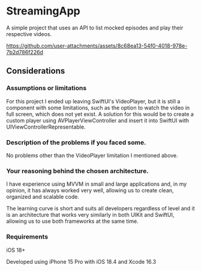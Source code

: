 # StreamingApp

A simple project that uses an API to list mocked episodes and play their respective videos.

https://github.com/user-attachments/assets/8c68ea13-54f0-4018-978e-7b2d786f226d

## Considerations
### Assumptions or limitations
For this project I ended up leaving SwiftUI's VideoPlayer, but it is still a component with some limitations, such as the option to watch the video in full screen, which does not yet exist. A solution for this would be to create a custom player using AVPlayerViewController and insert it into SwiftUI with UIViewControllerRepresentable.

### Description of the problems if you faced some.
No problems other than the VideoPlayer limitation I mentioned above.

### Your reasoning behind the chosen architecture.
I have experience using MVVM in small and large applications and, in my opinion, it has always worked very well, allowing us to create clean, organized and scalable code.

The learning curve is short and suits all developers regardless of level and it is an architecture that works very similarly in both UIKit and SwiftUI, allowing us to use both frameworks at the same time.

### Requirements
iOS 18+

Developed using iPhone 15 Pro with iOS 18.4 and Xcode 16.3
